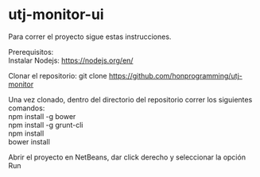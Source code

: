# utj-monitor-ui
Para correr el proyecto sigue estas instrucciones.

Prerequisitos:</br>
Instalar Nodejs: https://nodejs.org/en/</br>

Clonar el repositorio:
git clone https://github.com/honprogramming/utj-monitor</br>

Una vez clonado, dentro del directorio del repositorio correr los siguientes comandos:</br>
npm install -g bower</br>
npm install -g grunt-cli</br>
npm install</br>
bower install</br>

Abrir el proyecto en NetBeans, dar click derecho y seleccionar la opción Run
